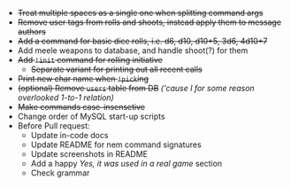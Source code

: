 + ~~Treat multiple spaces as a single one when splitting command args~~
+ ~~Remove user tags from rolls and shoots, instead apply them to message authors~~
+ ~~Add a command for basic dice rolls, i.e. d6, d10, d10+5, 3d6, 4d10+7~~
+ Add meele weapons to database, and handle shoot(?) for them
+ ~~Add `!init` command for rolling initiative~~
  * ~~Separate variant for printing out all recent calls~~
+ ~~Print new char name when `!pick`ing~~
+ ~~(optional) Remove `users` table from DB~~ _('cause I for some reason overlooked 1-to-1 relation)_
+ ~~Make commands case-insensetive~~
+ Change order of MySQL start-up scripts
+ Before Pull request:
  * Update in-code docs
  * Update README for nem command signatures
  * Update screenshots in README
  * Add a happy _Yes, it was used in a real game_ section
  * Check grammar
